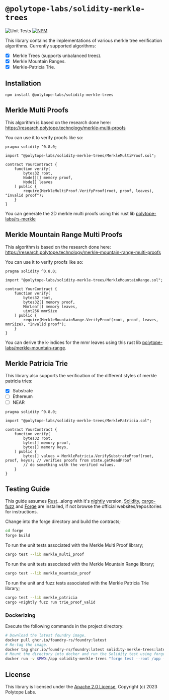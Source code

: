 # `@polytope-labs/solidity-merkle-trees`

![Unit Tests](https://github.com/polytope-labs/solidity-merkle-trees/actions/workflows/test.yml/badge.svg)
[![NPM](https://img.shields.io/npm/v/@polytope-labs/solidity-merkle-trees?label=%40polytope-labs%2Fsolidity-merkle-trees)](https://www.npmjs.com/package/@polytope-labs/solidity-merkle-trees)

This library contains the implementations of various merkle tree verification algorithms. Currently supported algorithms:
<br />

- [x] Merkle Trees (supports unbalanced trees).
- [x] Merkle Mountain Ranges.
- [x] Merkle-Patricia Trie.

## Installation

```
npm install @polytope-labs/solidity-merkle-trees
```

## Merkle Multi Proofs

This algorithm is based on the research done here: https://research.polytope.technology/merkle-multi-proofs

You can use it to verify proofs like so:

```solidity
pragma solidity ^0.8.0;

import "@polytope-labs/solidity-merkle-trees/MerkleMultiProof.sol";

contract YourContract {
    function verify(
        bytes32 root,
        Node[][] memory proof,
        Node[] leaves
    ) public {
        require(MerkleMultiProof.VerifyProof(root, proof, leaves), "Invalid proof");
    }
}
```

You can generate the 2D merkle multi proofs using this rust lib [polytope-labs/rs-merkle](https://github.com/polytope-labs/rs-merkle)

## Merkle Mountain Range Multi Proofs

This algorithm is based on the research done here: https://research.polytope.technology/merkle-mountain-range-multi-proofs

You can use it to verify proofs like so:

```solidity
pragma solidity ^0.8.0;

import "@polytope-labs/solidity-merkle-trees/MerkleMountainRange.sol";

contract YourContract {
    function verify(
        bytes32 root,
        bytes32[] memory proof,
        MmrLeaf[] memory leaves,
        uint256 mmrSize
    ) public {
        require(MerkleMountainRange.VerifyProof(root, proof, leaves, mmrSize), "Invalid proof");
    }
}
```

You can derive the k-indices for the mmr leaves using this rust lib [polytope-labs/merkle-mountain-range](https://github.com/polytope-labs/merkle-mountain-range).

## Merkle Patricia Trie

This library also supports the verification of the different styles of merkle patricia tries:

- [x] Substrate
- [ ] Ethereum
- [ ] NEAR
      <br />

```solidity
pragma solidity ^0.8.0;

import "@polytope-labs/solidity-merkle-trees/MerklePatricia.sol";

contract YourContract {
    function verify(
        bytes32 root,
        bytes[] memory proof,
        bytes[] memory keys,
    ) public {
        bytes[] values = MerklePatricia.VerifySubstrateProof(root, proof, keys); // verifies proofs from state.getReadProof
        // do something with the verified values.
    }
}
```

## Testing Guide

This guide assumes [Rust](https://www.rust-lang.org/tools/install)...along with it's [nightly](https://rust-lang.github.io/rustup/concepts/channels.html#:~:text=it%20just%20run-,rustup%20toolchain%20install%20nightly,-%3A) version, [Solidity](https://docs.soliditylang.org/en/v0.8.17/installing-solidity.html), [cargo-fuzz](https://github.com/rust-fuzz/cargo-fuzz) and [Forge](https://github.com/foundry-rs/foundry/blob/master/README.md) are installed, if not browse the official websites/repositories for instructions.

Change into the forge directory and build the contracts;

```bash
cd forge
forge build
```

To run the unit tests associated with the Merkle Multi Proof library;

```bash
cargo test --lib merkle_multi_proof
```

To run the unit tests associated with the Merkle Mountain Range library;

```bash
cargo test --lib merkle_mountain_proof
```

To run the unit and fuzz tests associated with the Merkle Patricia Trie library;

```bash
cargo test --lib merkle_patricia
cargo +nightly fuzz run trie_proof_valid
```

### Dockerizing

Execute the following commands in the project directory:

```bash
# Download the latest foundry image.
docker pull ghcr.io/foundry-rs/foundry:latest
# Re-tag the image.
docker tag ghcr.io/foundry-rs/foundry:latest solidity-merkle-trees:latest
# Mount the directory into docker and run the Solidity test using forge.
docker run -v $PWD:/app solidity-merkle-trees "forge test --root /app --watch"
```

## License

This library is licensed under the [Apache 2.0 License](./LICENSE), Copyright (c) 2023 Polytope Labs.
